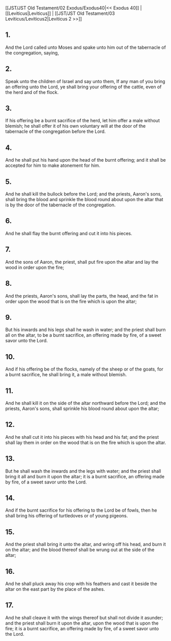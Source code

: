 [[JST/JST Old Testament/02 Exodus/Exodus40|<< Exodus 40]] | [[Leviticus|Leviticus]] | [[JST/JST Old Testament/03 Leviticus/Leviticus2|Leviticus 2 >>]]
## 1.
And the Lord called unto Moses and spake unto him out of the tabernacle of the congregation, saying,
## 2.
Speak unto the children of Israel and say unto them, If any man of you bring an offering unto the Lord, ye shall bring your offering of the cattle, even of the herd and of the flock.
## 3.
If his offering be a burnt sacrifice of the herd, let him offer a male without blemish; he shall offer it of his own voluntary will at the door of the tabernacle of the congregation before the Lord.
## 4.
And he shall put his hand upon the head of the burnt offering; and it shall be accepted for him to make atonement for him.
## 5.
And he shall kill the bullock before the Lord; and the priests, Aaron\'s sons, shall bring the blood and sprinkle the blood round about upon the altar that is by the door of the tabernacle of the congregation.
## 6.
And he shall flay the burnt offering and cut it into his pieces.
## 7.
And the sons of Aaron, the priest, shall put fire upon the altar and lay the wood in order upon the fire;
## 8.
And the priests, Aaron\'s sons, shall lay the parts, the head, and the fat in order upon the wood that is on the fire which is upon the altar;
## 9.
But his inwards and his legs shall he wash in water; and the priest shall burn all on the altar, to be a burnt sacrifice, an offering made by fire, of a sweet savor unto the Lord.
## 10.
And if his offering be of the flocks, namely of the sheep or of the goats, for a burnt sacrifice, he shall bring it, a male without blemish.
## 11.
And he shall kill it on the side of the altar northward before the Lord; and the priests, Aaron\'s sons, shall sprinkle his blood round about upon the altar;
## 12.
And he shall cut it into his pieces with his head and his fat; and the priest shall lay them in order on the wood that is on the fire which is upon the altar.
## 13.
But he shall wash the inwards and the legs with water; and the priest shall bring it all and burn it upon the altar; it is a burnt sacrifice, an offering made by fire, of a sweet savor unto the Lord.
## 14.
And if the burnt sacrifice for his offering to the Lord be of fowls, then he shall bring his offering of turtledoves or of young pigeons.
## 15.
And the priest shall bring it unto the altar, and wring off his head, and burn it on the altar; and the blood thereof shall be wrung out at the side of the altar;
## 16.
And he shall pluck away his crop with his feathers and cast it beside the altar on the east part by the place of the ashes.
## 17.
And he shall cleave it with the wings thereof but shall not divide it asunder; and the priest shall burn it upon the altar, upon the wood that is upon the fire; it is a burnt sacrifice, an offering made by fire, of a sweet savor unto the Lord.

